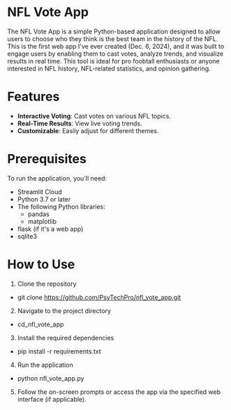 # NFL Vote App
The NFL Vote App is a simple Python-based application designed to allow users to choose who they think is the best team in the history of the NFL. This is the first web app I've ever created (Dec. 6, 2024), and it was built to engage users by enabling them to cast votes, analyze trends, and visualize results in real time. This tool is ideal for pro foobtall enthusiasts or anyone interested in NFL history, NFL-related statistics, and opinion gathering.

# Features
- **Interactive Voting**: Cast votes on various NFL topics.
- **Real-Time Results**: View live voting trends.
- **Customizable**: Easily adjust for different themes.

# Prerequisites
To run the application, you'll need:
* Streamlit Cloud 
* Python 3.7 or later
* The following Python libraries:
   * pandas
   * matplotlib
* flask (if it's a web app)
* sqlite3

# How to Use

1. Clone the repository

* git clone https://github.com/PsyTechPro/nfl_vote_app.git

2. Navigate to the project directory 

* cd_nfl_vote_app

3. Install the required dependencies

* pip install -r requirements.txt

4. Run the application

* python nfl_vote_app.py

5. Follow the on-screen prompts or access the app via the specified web interface (if applicable).


